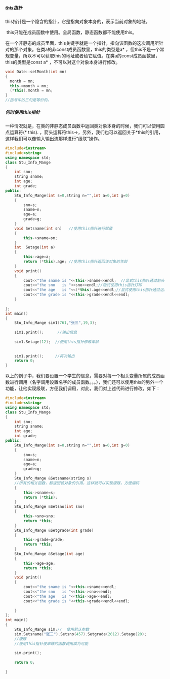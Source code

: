 ##### this指针

​	this指针是一个隐含的指针，它是指向对象本身的，表示当前对象的地址。

​	this只能在成员函数中使用。全局函数，静态函数都不能使用this。

​	在一个非静态的成员里面，this关键字就是一个指针，指向该函数的这次调用所针对的那个对象。在类a的非const成员函数里，this的类型是a* ，但this不是一个常规变量，所以不可以获取this的地址或者给它赋值。在类a的const成员函数里，this的类型是const a* ，不可以对这个对象本身进行修改。

```c++
void Date::setMonth(int mn)
{
  month = mn;
  this->month = mn;
  (*this).month = mn;
}
//括号中的三句是等价的。
```



##### 何时使用this指针

​	一种情况就是，在类的非静态成员函数中返回类对象本身的时候，我们可以使用圆点运算符(* this). ，箭头运算符this->，另外，我们也可以返回关于*this的引用，这样我们可以像输入输出流那样进行“级联”操作。

```c++
#include<iostream>  
#include<string>  
using namespace std;  
class Stu_Info_Mange  
{  
    int sno;  
    string sname;  
    int age;  
    int grade;  
public:  
    Stu_Info_Mange(int s=0,string n="",int a=0,int g=0)  
    {  
        sno=s;  
        sname=n;  
        age=a;  
        grade=g;  
    }  
    void Setsname(int sn)   //使用this指针进行赋值  
    {  
        this->sname=sn;  
    }  
    int  Setage(int a)  
    {  
        this->age=a;  
        return (*this).age; //使用this指针返回该对象的年龄  
    }  
    void print()  
    {  
        cout<<"the sname is "<<this->sname<<endl;  //显式this指针通过箭头操作符访问  
        cout<<"the sno   is "<<sno<<endl;//隐式使用this指针打印  
        cout<<"the age   is "<<(*this).age<<endl;//显式使用this指针通过远点操作符  
        cout<<"the grade is "<<this->grade<<endl<<endl;  
    }  
  
};  
int main()  
{  
    Stu_Info_Mange sim1(761,"张三",19,3);  
  
    sim1.print();      //输出信息  
  
    sim1.Setage(12);  //使用this指针修改年龄  
  
  
    sim1.print();     //再次输出  
    return 0;  
}  
```

以上的例子中，我们要设置一个学生的信息，需要对每一个相关变量所属的成员函数进行调用（名字调用设置名字的成员函数。。。），我们还可以使用this的另外一个功能，让他实现级联，方便我们调用，对此，我们对上述代码进行修改，如下：

```c++
#include<iostream>  
#include<string>  
using namespace std;  
class Stu_Info_Mange  
{  
    int sno;  
    string sname;  
    int age;  
    int grade;  
public:  
    Stu_Info_Mange(int s=0,string n="",int a=0,int g=0)  
    {  
        sno=s;  
        sname=n;  
        age=a;  
        grade=g;  
    }  
    Stu_Info_Mange &Setsname(string s)   
    //所有的相关函数，都返回该对象的引用，这样就可以实现级联，方便编码
    {  
        this->sname=s;  
        return (*this); 
    }  
    Stu_Info_Mange &Setsno(int sno)  
    {  
        this->sno=sno;  
        return *this;  
    }  
    Stu_Info_Mange &Setgrade(int grade)  
    {  
        this->grade=grade;  
        return *this;
    }  
    Stu_Info_Mange &Setage(int age)  
    {  
        this->age=age;  
        return *this;
    }  
    void print()  
    {  
        cout<<"the sname is "<<this->sname<<endl;  
        cout<<"the sno   is "<<this->sno<<endl;  
        cout<<"the age   is "<<this->age<<endl;  
        cout<<"the grade is "<<this->grade<<endl<<endl;  
  
    }  
};  
int main()  
{  
    Stu_Info_Mange sim;//  使用默认参数  
    sim.Setsname("张三").Setsno(457).Setgrade(2012).Setage(20);  
  	//级联
    //使用this指针使串联的函数调用成为可能  
  
    sim.print();  
       
    return 0;  
  
}  
```

